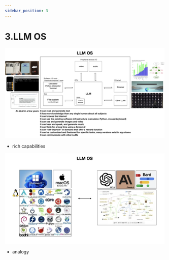 ```yaml
---
sidebar_position: 3
---
```


# 3.LLM OS

![](./img/os.1.png)
* rich capabilities

![](./img/os.2.png)
* analogy
